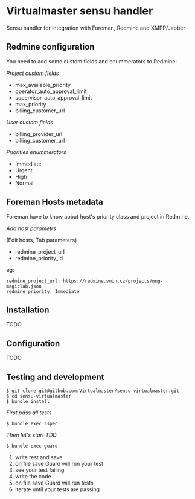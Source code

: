 Virtualmaster sensu handler
==================================

Sensu handler for integration with Foreman, Redmine and XMPP/Jabber


## Redmine configuration

You need to add some custom fields and enummerators to Redmine:

*Project custom fields*

- max_available_priority
- operator_auto_approval_limit
- supervisor_auto_approval_limit
- max_priority
- billing_customer_url

*User custom fields*

- billing_provider_url
- billing_customer_url

*Priorities enummerators*

- Immediate
- Urgent
- High
- Normal

## Foreman Hosts metadata

Foreman have to know aobut host's priority class and project in Redmine.

*Add host parametrs* 

(Edit hosts, Tab parameters)

- redmine_project_url
- redmine_priority_id

eg:

    redmine_project_url: https://redmine.vmin.cz/projects/mng-magiclab.json
    redmine_priority: Immediate

## Installation

TODO

## Configuration

TODO

## Testing and development

    $ git clone git@github.com:Virtualmaster/sensu-virtualmaster.git
    $ cd sensu-virtualmaster
    $ bundle install


*First pass all tests*


    $ bundle exec rspec


*Then let's start TDD* 


    $ bundle exec guard

    
1. write test and save
2. on file save Guard will run your test
3. see your test failing
4. write the code
5. on file save Guard will run tests 
6. iterate until your tests are passing

    